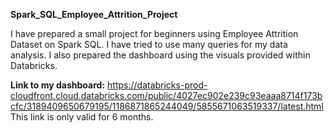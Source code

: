 **Spark_SQL_Employee_Attrition_Project**

I have prepared a small project for beginners using Employee Attrition Dataset on Spark SQL.
I have tried to use many queries for my data analysis.
I also prepared the dashboard using the visuals provided within Databricks.

**Link to my dashboard:** https://databricks-prod-cloudfront.cloud.databricks.com/public/4027ec902e239c93eaaa8714f173bcfc/3189409650679195/1186871865244049/5855671063519337/latest.html
This link is only valid for 6 months.
